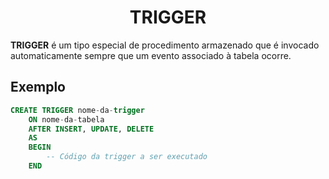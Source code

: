 <h1 align="center">TRIGGER</h1>

<p>
    <strong>TRIGGER</strong> é um tipo especial de procedimento armazenado que é invocado automaticamente sempre que um evento associado à tabela ocorre.
</p>

<h2>Exemplo</h2>

```sql
CREATE TRIGGER nome-da-trigger
    ON nome-da-tabela
    AFTER INSERT, UPDATE, DELETE
    AS
    BEGIN
        -- Código da trigger a ser executado
    END